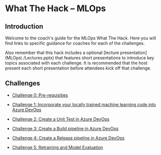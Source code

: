 # What The Hack – MLOps

## Introduction
Welcome to the coach's guide for the MLOps What The Hack. Here you will find links to specific guidance for coaches for each of the challenges.

Also remember that this hack includes a optional [lecture presentation](MLOps\ /Lectures.pptx) that features short presentations to introduce key topics associated with each challenge. It is recommended that the host present each short presentation before attendees kick off that challenge.



## Challenges

-  [Challenge 0: Pre-requisities](00-prereqs.md)

-  [Challenge 1: Incorporate your locally trained machine learning code into Azure DevOps](01-TimeSeriesForecasting.md)

-  [Challenge 2: Create a Unit Test in Azure
    DevOps](02-UnitTesting.md)

-  [Challenge 3: Create a Build pipeline in Azure
    DevOps](03-BuildPipeline.md)

-  [Challenge 4: Create a Release pipeline in Azure
    DevOps](04-ReleasePipeline.md)

-  [Challenge 5: Retraining and Model
    Evaluation](05-RetrainingAndEvaluation.md)



